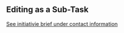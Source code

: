 ## Editing as a Sub-Task
[See initiativie brief under contact information](https://github.com/department-of-veterans-affairs/va.gov-team/blob/master/products/identity-personalization/profile/contact-information/mobile-phone-edit-flow/README.md)
